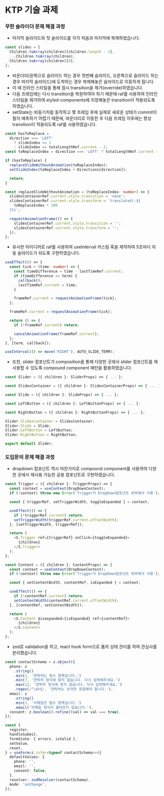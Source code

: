 # KTP 기술 과제

### 무한 슬라이더 문제 해결 과정

- 마지막 슬라이드와 첫 슬라이드를 각각 처음과 마지막에 복제하였습니다.

```typescript
const slides = [
  Children.toArray(children)[children.length - 1],
  ...Children.toArray(children),
  Children.toArray(children)[0],
];
```

- 바운더리(왼쪽으로 슬라이드 하는 경우 첫번째 슬라이드, 오른쪽으로 슬라이드 하는 경우 마지막 슬라이드)에 도착하는 경우 복제해놓은 슬라이드로 이동하게 됩니다.
- 이 때 인라인 스타일을 통해 잠시 transition을 제거(override)하였습니다.
- 다음 프레임에는 다시 transition을 복원하여야 하기 때문에 raf를 사용하여 인라인 스타일을 제거하여 styled-components에 지정해놓은 transition이 적용되도록 하였습니다.
- setState는 비동기처럼 동작하고 몇 프레임 후에 실제로 새로운 상태가 commit이 될지 예측하기 어렵기 때문에, 바운더리로 이동한 후 다음 프레임 이후에는 항상 transition이 적용되도록 raf를 사용하였습니다.

```typescript
const hasToReplace =
  direction === 'LEFT'
    ? slideIndex <= 1
    : slideIndex >= totalLengthRef.current - 2;
const toReplaceIndex = direction === 'LEFT' ? totalLengthRef.current - 1 : 0;

if (hasToReplace) {
  replaceSlideWithoutAnimation(toReplaceIndex);
  setSlideIndex(toReplaceIndex + Directions[direction]);

  return;
}
```

```typescript
const replaceSlideWithoutAnimation = (toReplaceIndex: number) => {
  slidesContainerRef.current.style.transition = 'none';
  slidesContainerRef.current.style.transform = `translateX(-${
    toReplaceIndex * 100
  }%)`;

  requestAnimationFrame(() => {
    slidesContainerRef.current.style.transition = '';
    slidesContainerRef.current.style.transform = '';
  });
};
```

- 유사한 아이디어로 raf를 사용하여 useInterval 커스텀 훅을 제작하여 5초마다 자동 슬라이드가 되도록 구현하였습니다.

```typescript
useEffect(() => {
  const tick = (time: number) => {
    const timeDifference = time - lastTimeRef.current;
    if (timeDifference >= term) {
      callback();
      lastTimeRef.current = time;
    }

    frameRef.current = requestAnimationFrame(tick);
  };

  frameRef.current = requestAnimationFrame(tick);

  return () => {
    if (!frameRef.current) return;

    cancelAnimationFrame(frameRef.current);
  };
}, [term, callback]);
```

```typescript
useInterval(() => move('RIGHT'), AUTO_SLIDE_TERM);
```

- 또한, slider 컴포넌트가 composition을 통해 다양한 곳에서 slider 컴포넌트를 재사용할 수 있도록 compound component 패턴을 활용하였습니다.

```typescript
const Slider = ({ children }: SliderProps) => { ... };

const SlidesContainer = ({ children }: SlidesContainerProps) => { ... };

const Slide = ({ children }: SlideProps) => { ... };

const LeftButton = ({ children }: LeftButtonProps) => { ... };

const RightButton = ({ children }: RightButtonProps) => { ... };

Slider.SlidesContainer = SlidesContainer;
Slider.Slide = Slide;
Slider.LeftButton = LeftButton;
Slider.RightButton = RightButton;

export default Slider;
```

### 도입문의 문제 해결 과정

- dropdown 컴포넌트 역시 마찬가지로 compound component를 사용하여 다양한 곳에서 재사용 가능한 공용 컴포넌트로 구현하였습니다.

```typescript
const Trigger = ({ children }: TriggerProps) => {
  const context = useContext(DropDownContext);
  if (!context) throw new Error('Trigger가 DropDown컴포넌트 외부에서 사용');

  const { triggerRef, setTriggerWidth, toggleExpanded } = context;

  useEffect(() => {
    if (!triggerRef.current) return;
    setTriggerWidth(triggerRef.current.offsetWidth);
  }, [setTriggerWidth, triggerRef]);

  return (
    <S.Trigger ref={triggerRef} onClick={toggleExpanded}>
      {children}
    </S.Trigger>
  );
};

const Content = ({ children }: ContentProps) => {
  const context = useContext(DropDownContext);
  if (!context) throw new Error('Trigger가 DropDown컴포넌트 외부에서 사용');

  const { setContentWidth, contentRef, isExpanded } = context;

  useEffect(() => {
    if (!contentRef.current) return;
    setContentWidth(contentRef.current.offsetWidth);
  }, [contentRef, setContentWidth]);

  return (
    <S.Content $isexpanded={isExpanded} ref={contentRef}>
      {children}
    </S.Content>
  );
};
```

- zod로 validation을 하고, react hook form으로 폼의 상태 관리를 하여 관심사를 분리했습니다.

```typescript
const contactSchema = z.object({
  phone: z
    .string()
    .min(1, '연락처는 필수 항목입니다.')
    .min(7, '연락처 형식에 맞지 않습니다. 다시 입력해주세요.')
    .max(12, '연락처 형식에 맞지 않습니다. 다시 입력해주세요.')
    .regex(/^\d+$/, '연락처는 숫자만 포함해야 합니다.'),
  email: z
    .string()
    .min(1, '이메일은 필수 항목입니다.')
    .email('이메일 형식이 올바르지 않습니다.'),
  consent: z.boolean().refine((val) => val === true),
});
```

```typescript
const {
  register,
  handleSubmit,
  formState: { errors, isValid },
  setValue,
  reset,
} = useForm<z.infer<typeof contactSchema>>({
  defaultValues: {
    phone: '',
    email: '',
    consent: false,
  },
  resolver: zodResolver(contactSchema),
  mode: 'onChange',
});
```
